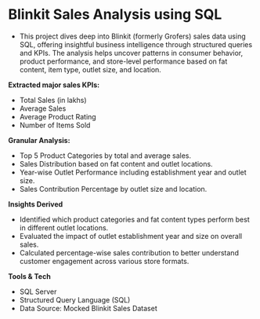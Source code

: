 # Blinkit Sales Analysis using SQL
- This project dives deep into Blinkit (formerly Grofers) sales data using SQL, offering insightful business intelligence through structured queries and KPIs. The analysis helps uncover patterns in consumer behavior, product performance, and store-level performance based on fat content, item type, outlet size, and location.

**Extracted major sales KPIs:**
- Total Sales (in lakhs)
- Average Sales
- Average Product Rating
- Number of Items Sold

**Granular Analysis:**
- Top 5 Product Categories by total and average sales.
- Sales Distribution based on fat content and outlet locations.
- Year-wise Outlet Performance including establishment year and outlet size.
- Sales Contribution Percentage by outlet size and location.

**Insights Derived**
- Identified which product categories and fat content types perform best in different outlet locations.
- Evaluated the impact of outlet establishment year and size on overall sales.
- Calculated percentage-wise sales contribution to better understand customer engagement across various store formats.

**Tools & Tech**
- SQL Server
- Structured Query Language (SQL)
- Data Source: Mocked Blinkit Sales Dataset
